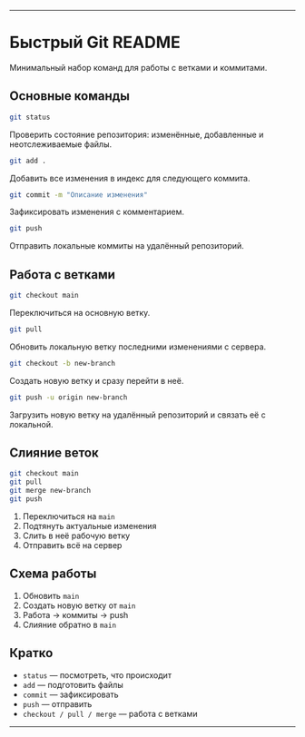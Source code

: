 
---

# Быстрый Git README

Минимальный набор команд для работы с ветками и коммитами.

## Основные команды

```bash
git status
```

Проверить состояние репозитория: изменённые, добавленные и неотслеживаемые файлы.

```bash
git add .
```

Добавить все изменения в индекс для следующего коммита.

```bash
git commit -m "Описание изменения"
```

Зафиксировать изменения с комментарием.

```bash
git push
```

Отправить локальные коммиты на удалённый репозиторий.

## Работа с ветками

```bash
git checkout main
```

Переключиться на основную ветку.

```bash
git pull
```

Обновить локальную ветку последними изменениями с сервера.

```bash
git checkout -b new-branch
```

Создать новую ветку и сразу перейти в неё.

```bash
git push -u origin new-branch
```

Загрузить новую ветку на удалённый репозиторий и связать её с локальной.

## Слияние веток

```bash
git checkout main
git pull
git merge new-branch
git push
```

1. Переключиться на `main`
2. Подтянуть актуальные изменения
3. Слить в неё рабочую ветку
4. Отправить всё на сервер

## Схема работы

1. Обновить `main`
2. Создать новую ветку от `main`
3. Работа → коммиты → push
4. Слияние обратно в `main`

## Кратко

* `status` — посмотреть, что происходит
* `add` — подготовить файлы
* `commit` — зафиксировать
* `push` — отправить
* `checkout / pull / merge` — работа с ветками

---